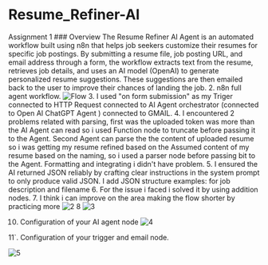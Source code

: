 # Resume_Refiner-AI
Assignment
1 ### Overview
The Resume Refiner AI Agent is an automated workflow built using n8n that helps job seekers customize their resumes for specific job postings. By submitting a resume file, job posting URL, and email address through a form, the workflow extracts text from the resume, retrieves job details, and uses an AI model (OpenAI) to generate personalized resume suggestions. These suggestions are then emailed back to the user to improve their chances of landing the job.
2. n8n full agent workflow.
![Flow](https://github.com/user-attachments/assets/a9d39ad3-70f0-4fd4-bf54-8bf00d35e1ca)
3. I used "on form submission" as my Triger connected to HTTP Request connected to AI Agent orchestrator (connected to Open AI ChatGPT Agent ) connected to GMAIL.
4. I encountered 2 problems related with parsing, first was the uploaded token was more than the AI Agent can read so i used Function node to truncate before passing it to the Agent.
Second Agent can parse the the content of uploaded resume so i was getting my resume refined based on the Assumed content of my resume based on the naming, so i used a parser node before passing bit to the Agent. Formatting and integrating i didn't have problem.
5. I ensured the AI returned JSON reliably by crafting clear instructions in the system prompt to only produce valid JSON. I add JSON structure examples: for job description and filename
6. For the issue i faced i solved it by using addition nodes.
7. I think i can improve on the area making the flow shorter by practicing more
![2](https://github.com/user-attachments/assets/058266b1-c54b-470c-a3a2-a23378d70c70)
8
![3](https://github.com/user-attachments/assets/677465ea-55b8-44e3-8018-e19988c06b64)

10. Configuration of your AI agent node
 ![4](https://github.com/user-attachments/assets/39332ea5-9c4f-411d-9cfd-a3105388dcdc)

11`. Configuration of your trigger and email node.

![5](https://github.com/user-attachments/assets/58f3ab10-f12e-4939-9134-2e9b5f61ec88)
